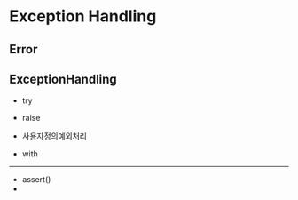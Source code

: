 # Exception Handling

## Error


## ExceptionHandling
- try

- raise

- 사용자정의예외처리

- with

___

- assert()
- 